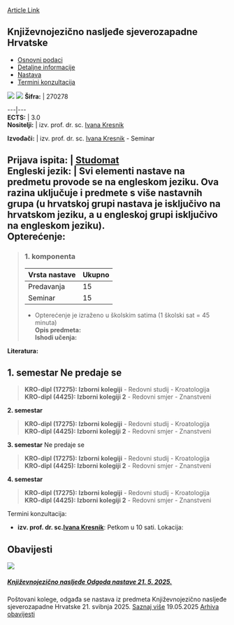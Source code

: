 [Article Link](https://www.fhs.hr/predmet/knsh)

## Književnojezično nasljeđe sjeverozapadne Hrvatske
  * [Osnovni podaci](https://www.fhs.hr/predmet/knsh#v1id-904831_234713_1_0 "Osnovni podaci")
  * [Detaljne informacije](https://www.fhs.hr/predmet/knsh#v1id-904831_234713_1_1 "Detaljne informacije")
  * [Nastava](https://www.fhs.hr/predmet/knsh#v1id-904831_234713_1_2 "Nastava")
  * [Termini konzultacija](https://www.fhs.hr/predmet/knsh#v1id-904831_234713_1_3 "Termini konzultacija")


[![](https://www.fhs.hr/img/flags/gif/hr.gif)](https://www.fhs.hr/predmet/knsh) [![](https://www.fhs.hr/img/flags/gif/gb.gif)](https://www.fhs.hr/en/course/lalhonc)
**Šifra:** |  270278  
  
---|---  
**ECTS:** |  3.0   
**Nositelji:** |  izv. prof. dr. sc. [Ivana Kresnik](https://www.fhs.hr/djelatnik/ivana.kresnik)   
  
**Izvođači:** |  izv. prof. dr. sc. [Ivana Kresnik](https://www.fhs.hr/djelatnik/ivana.kresnik) - Seminar  
  
**Prijava ispita:** |  [Studomat](http://www.isvu.hr/studomat)  
**Engleski jezik:** |  Svi elementi nastave na predmetu provode se na engleskom jeziku. Ova razina uključuje i predmete s više nastavnih grupa (u hrvatskoj grupi nastava je isključivo na hrvatskom jeziku, a u engleskoj grupi isključivo na engleskom jeziku).   
**Opterećenje:**  
---  
> ### 1. komponenta
> | Vrsta nastave | Ukupno  
> ---|---  
> Predavanja | 15  
> Seminar | 15  
> * Opterećenje je izraženo u školskim satima (1 školski sat = 45 minuta)   
**Opis predmeta:**  
> **Ishodi učenja:**  

  
**Literatura:**  

  
**1. semestar** Ne predaje se  
---  
> **KRO-dipl (17275): Izborni kolegiji** - Redovni studij - Kroatologija  
>  **KRO-dipl (4425): Izborni kolegiji 2** - Redovni smjer - Znanstveni  
>   
  
**2. semestar**  
> **KRO-dipl (17275): Izborni kolegiji** - Redovni studij - Kroatologija  
>  **KRO-dipl (4425): Izborni kolegiji 2** - Redovni smjer - Znanstveni  
>   
  
**3. semestar** Ne predaje se  
> **KRO-dipl (17275): Izborni kolegiji** - Redovni studij - Kroatologija  
>  **KRO-dipl (4425): Izborni kolegiji 2** - Redovni smjer - Znanstveni  
>   
  
**4. semestar**  
> **KRO-dipl (17275): Izborni kolegiji** - Redovni studij - Kroatologija  
>  **KRO-dipl (4425): Izborni kolegiji 2** - Redovni smjer - Znanstveni  
>   
Termini konzultacija: 
  * **izv. prof. dr. sc.[Ivana Kresnik](https://www.fhs.hr/djelatnik/ivana.kresnik)**: 
Petkom u 10 sati.
Lokacija: 


## Obavijesti
[ ![](https://www.fhs.hr/_pub/themes_static/hrstud2024/default/img/default_news.jpg) ](https://www.fhs.hr/predmet/knsh?@=21t6c#news_124398)
#####  [Književnojezično nasljeđe Odgoda nastave 21. 5. 2025.](https://www.fhs.hr/predmet/knsh?@=21t6c#news_124398)
Poštovani kolege, odgađa se nastava iz predmeta Književnojezično nasljeđe sjeverozapadne Hrvatske 21. svibnja 2025. 
[Saznaj više](https://www.fhs.hr/predmet/knsh?@=21t6c#news_124398)
19.05.2025
[Arhiva obavijesti](https://www.fhs.hr/predmet/knsh?@=21ndc#news_124398 "Arhiva obavijesti")

